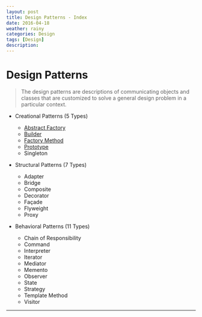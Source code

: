 ```yaml
---
layout: post
title: Design Patterns - Index
date: 2016-04-18
weather: rainy
categories: Design 
tags: [Design]
description: 
---
```


# Design Patterns

>The design patterns are descriptions of communicating objects and classes that are customized to solve a general design problem in a particular context. 

- Creational Patterns (5 Types)
	- [Abstract Factory](http://raysxysun.github.io/design/2016/04/19/DesignPatterns-Abstract-Factory/)
	- [Builder](http://raysxysun.github.io/design/2016/04/20/DesignPatterns-Builder/)
	- [Factory Method](http://raysxysun.github.io/design/2016/04/20/DesignPatterns-Factory-Method/) 
	- [Prototype](http://raysxysun.github.io/design/2016/04/21/DesignPatterns-Prototype/) 
	- Singleton


- Structural Patterns (7 Types)
	- Adapter
	- Bridge 
	- Composite 
	- Decorator 
	- Façade 
	- Flyweight 
	- Proxy 


- Behavioral Patterns (11 Types)
	- Chain of Responsibility 
	- Command 
	- Interpreter 
	- Iterator 
	- Mediator 
	- Memento 
	- Observer 
	- State 
	- Strategy 
	- Template Method 
	- Visitor 

---
